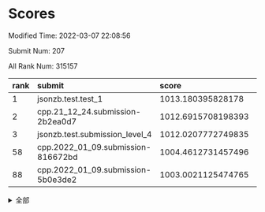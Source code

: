 # Scores

Modified Time: 2022-03-07 22:08:56

Submit Num: 207

All Rank Num: 315157

| rank |               submit               |       score        |       sigma        | pk_num |
| :--- | :--------------------------------- | :----------------- | :----------------- | :----- |
| 1    | jsonzb.test.test_1                 | 1013.180395828178  | 0.8210021046739054 | 6088   |
| 2    | cpp.21_12_24.submission-2b2ea0d7   | 1012.6915708198393 | 0.8033014410732529 | 6090   |
| 3    | jsonzb.test.submission_level_4     | 1012.0207772749835 | 0.8133780981888434 | 6086   |
| 58   | cpp.2022_01_09.submission-816672bd | 1004.4612731457496 | 0.7208318154055666 | 6090   |
| 88   | cpp.2022_01_09.submission-5b0e3de2 | 1003.0021125474765 | 0.7034266186294426 | 6093   |


<details>
<summary>全部</summary>

| rank |                 submit                 |       score        |       sigma        | pk_num |
| :--- | :------------------------------------- | :----------------- | :----------------- | :----- |
| 1    | jsonzb.test.test_1                     | 1013.180395828178  | 0.8210021046739054 | 6088   |
| 2    | cpp.21_12_24.submission-2b2ea0d7       | 1012.6915708198393 | 0.8033014410732529 | 6090   |
| 3    | jsonzb.test.submission_level_4         | 1012.0207772749835 | 0.8133780981888434 | 6086   |
| 4    | gobigger.level_3.submission_level_3_38 | 1011.4429983736887 | 0.7875268288741802 | 6090   |
| 5    | gobigger.level_3.submission_level_3_44 | 1011.354061537097  | 0.7665423471053394 | 6094   |
| 6    | gobigger.level_3.submission_level_3_42 | 1011.2486105138587 | 0.7975430659479555 | 6088   |
| 7    | gobigger.level_3.submission_level_3_11 | 1011.1841183549614 | 0.7905768090729308 | 6086   |
| 8    | gobigger.level_3.submission_level_3_10 | 1010.8225139686205 | 0.7660352182327314 | 6082   |
| 9    | gobigger.level_3.submission_level_3_13 | 1010.7868552681207 | 0.7689879871748219 | 6089   |
| 10   | gobigger.level_3.submission_level_3_19 | 1010.7833625236182 | 0.757942760741025  | 6093   |
| 11   | gobigger.level_3.submission_level_3_36 | 1010.7201008205254 | 0.757026530800181  | 6091   |
| 12   | gobigger.level_3.submission_level_3_16 | 1010.6549270554425 | 0.7663187441260152 | 6090   |
| 13   | gobigger.level_3.submission_level_3_31 | 1010.6196356682553 | 0.773856832964672  | 6088   |
| 14   | gobigger.level_3.submission_level_3_49 | 1010.6030496208732 | 0.7453017599881342 | 6093   |
| 15   | gobigger.level_3.submission_level_3_46 | 1010.5763117105322 | 0.7607370709571417 | 6084   |
| 16   | gobigger.level_3.submission_level_3_43 | 1010.4926908488206 | 0.7773482529683882 | 6093   |
| 17   | gobigger.level_3.submission_level_3_6  | 1010.4679488625105 | 0.7515314235132572 | 6087   |
| 18   | gobigger.level_3.submission_level_3_26 | 1010.3459427652382 | 0.7608791180073494 | 6090   |
| 19   | gobigger.level_3.submission_level_3_39 | 1010.2897022169784 | 0.7642329368955518 | 6091   |
| 20   | gobigger.level_3.submission_level_3_48 | 1010.2814841508223 | 0.7652780310744288 | 6088   |
| 21   | gobigger.level_3.submission_level_3_17 | 1010.250618866908  | 0.7799583234257632 | 6087   |
| 22   | gobigger.level_3.submission_level_3_22 | 1010.2415273001985 | 0.7614219823458148 | 6093   |
| 23   | gobigger.level_3.submission_level_3_23 | 1010.2212372897957 | 0.7425458091883884 | 6091   |
| 24   | gobigger.level_3.submission_level_3_7  | 1010.1751653043955 | 0.776157310687221  | 6089   |
| 25   | gobigger.level_3.submission_level_3_2  | 1010.1660894107812 | 0.7647579107317267 | 6094   |
| 26   | gobigger.level_3.submission_level_3_4  | 1010.0895741754775 | 0.7809019073916958 | 6092   |
| 27   | gobigger.level_3.submission_level_3_33 | 1010.0447214301222 | 0.7275711777126289 | 6085   |
| 28   | gobigger.level_3.submission_level_3_30 | 1010.0216340995026 | 0.7499772206885791 | 6089   |
| 29   | gobigger.level_3.submission_level_3_14 | 1009.9338079646733 | 0.7648590845986807 | 6091   |
| 30   | gobigger.level_3.submission_level_3_21 | 1009.8204836941075 | 0.7690341459958682 | 6088   |
| 31   | gobigger.level_3.submission_level_3_18 | 1009.7832204173404 | 0.7675092553826365 | 6087   |
| 32   | gobigger.level_3.submission_level_3_24 | 1009.7777050326029 | 0.7654023862871254 | 6095   |
| 33   | gobigger.level_3.submission_level_3_8  | 1009.7368302250562 | 0.7682316125399797 | 6090   |
| 34   | gobigger.level_3.submission_level_3_34 | 1009.6583300768918 | 0.7606003291913961 | 6093   |
| 35   | gobigger.level_3.submission_level_3_41 | 1009.498804701836  | 0.7742605962005609 | 6090   |
| 36   | gobigger.level_3.submission_level_3_40 | 1009.4411549075763 | 0.7414770297799765 | 6092   |
| 37   | gobigger.level_3.submission_level_3_12 | 1009.3925013864091 | 0.7644055855469872 | 6088   |
| 38   | gobigger.level_3.submission_level_3_5  | 1009.3804221838218 | 0.7559682348764236 | 6091   |
| 39   | gobigger.level_3.submission_level_3_28 | 1009.3213550802665 | 0.7608263603822504 | 6086   |
| 40   | gobigger.level_3.submission_level_3_1  | 1009.282281683109  | 0.7536388178091535 | 6089   |
| 41   | gobigger.level_3.submission_level_3_9  | 1009.2665684359447 | 0.7760066865870255 | 6090   |
| 42   | gobigger.level_3.submission_level_3_47 | 1009.1447635161451 | 0.7821385449297127 | 6091   |
| 43   | gobigger.level_3.submission_level_3_3  | 1009.1256151084723 | 0.7454438508970114 | 6086   |
| 44   | gobigger.level_3.submission_level_3_32 | 1009.0854891720066 | 0.7393667715446883 | 6086   |
| 45   | gobigger.level_3.submission_level_3_27 | 1009.0675392435867 | 0.75868663089388   | 6088   |
| 46   | gobigger.level_3.submission_level_3_20 | 1009.0453906720353 | 0.7683038376529374 | 6088   |
| 47   | gobigger.level_3.submission_level_3_29 | 1008.9844941978108 | 0.7400323868081905 | 6090   |
| 48   | gobigger.level_3.submission_level_3_35 | 1008.8281680667036 | 0.7391141255503471 | 6087   |
| 49   | gobigger.level_3.submission_level_3_37 | 1008.8172893369889 | 0.7607004534995537 | 6091   |
| 50   | gobigger.level_3.submission_level_3_0  | 1008.6868616061984 | 0.7493512194515337 | 6091   |
| 51   | gobigger.level_3.submission_level_3_15 | 1008.452042173481  | 0.7732316308622377 | 6089   |
| 52   | gobigger.level_3.submission_level_3_25 | 1008.1773534394266 | 0.7334723824583704 | 6087   |
| 53   | gobigger.level_3.submission_level_3_45 | 1008.066544162306  | 0.7546748165239272 | 6087   |
| 54   | gobigger.level_1.submission_level_1_39 | 1005.2855980700557 | 0.7298261698468173 | 6091   |
| 55   | gobigger.level_1.submission_level_1_36 | 1004.663216647614  | 0.720423480713109  | 6088   |
| 56   | gobigger.level_1.submission_level_1_32 | 1004.6619798734389 | 0.7198872887856801 | 6087   |
| 57   | gobigger.level_1.submission_level_1_44 | 1004.6225173177584 | 0.7123997806449279 | 6092   |
| 58   | cpp.2022_01_09.submission-816672bd     | 1004.4612731457496 | 0.7208318154055666 | 6090   |
| 59   | gobigger.level_1.submission_level_1_34 | 1004.4085197411949 | 0.708367491246992  | 6090   |
| 60   | gobigger.level_1.submission_level_1_26 | 1004.0315053052999 | 0.7224197625527551 | 6088   |
| 61   | gobigger.level_1.submission_level_1_47 | 1004.0261590958653 | 0.7195624763538941 | 6089   |
| 62   | gobigger.level_1.submission_level_1_12 | 1004.0073133203025 | 0.7163125195223797 | 6090   |
| 63   | gobigger.level_1.submission_level_1_42 | 1003.9404002737655 | 0.715075105959163  | 6088   |
| 64   | gobigger.level_1.submission_level_1_27 | 1003.8674229735371 | 0.7192439735721287 | 6095   |
| 65   | gobigger.level_1.submission_level_1_40 | 1003.862620813582  | 0.7159231742113917 | 6094   |
| 66   | gobigger.level_1.submission_level_1_14 | 1003.8348027029502 | 0.7206807894128976 | 6089   |
| 67   | gobigger.level_1.submission_level_1_10 | 1003.8157677602643 | 0.7104237976459589 | 6091   |
| 68   | gobigger.level_1.submission_level_1_18 | 1003.7889802757769 | 0.7080982784634159 | 6091   |
| 69   | gobigger.level_1.submission_level_1_4  | 1003.7860966492825 | 0.7210296586981704 | 6090   |
| 70   | gobigger.level_1.submission_level_1_29 | 1003.7696872225763 | 0.7269229889408206 | 6090   |
| 71   | gobigger.level_1.submission_level_1_38 | 1003.768028209712  | 0.7282795495027131 | 6089   |
| 72   | gobigger.level_1.submission_level_1_45 | 1003.7389653288981 | 0.7213501487103724 | 6094   |
| 73   | gobigger.level_1.submission_level_1_1  | 1003.7319054051633 | 0.7205708288481493 | 6092   |
| 74   | gobigger.level_1.submission_level_1_31 | 1003.689097796241  | 0.7199435892230247 | 6085   |
| 75   | gobigger.level_1.submission_level_1_22 | 1003.5162175497045 | 0.7189813665217483 | 6089   |
| 76   | gobigger.level_1.submission_level_1_5  | 1003.4588646356921 | 0.7217701032730489 | 6089   |
| 77   | gobigger.level_1.submission_level_1_21 | 1003.4365981509508 | 0.7102687157926677 | 6087   |
| 78   | gobigger.level_1.submission_level_1_0  | 1003.4195875719255 | 0.7105799124184472 | 6086   |
| 79   | gobigger.level_1.submission_level_1_46 | 1003.3551153148755 | 0.7239510793498528 | 6090   |
| 80   | gobigger.level_1.submission_level_1_37 | 1003.2911291976925 | 0.7138517597390764 | 6091   |
| 81   | gobigger.level_1.submission_level_1_3  | 1003.2569729026417 | 0.7178735026697284 | 6092   |
| 82   | gobigger.level_1.submission_level_1_17 | 1003.2513044761921 | 0.7182492082562841 | 6089   |
| 83   | gobigger.level_1.submission_level_1_49 | 1003.2165004249315 | 0.7177312868489806 | 6090   |
| 84   | gobigger.level_1.submission_level_1_19 | 1003.140558663358  | 0.7180792334231134 | 6092   |
| 85   | gobigger.level_1.submission_level_1_24 | 1003.1282227147091 | 0.713724400838904  | 6086   |
| 86   | gobigger.level_1.submission_level_1_13 | 1003.0284553789357 | 0.7127281622833013 | 6089   |
| 87   | gobigger.level_1.submission_level_1_20 | 1003.0204507251594 | 0.7169558952847664 | 6091   |
| 88   | cpp.2022_01_09.submission-5b0e3de2     | 1003.0021125474765 | 0.7034266186294426 | 6093   |
| 89   | gobigger.level_1.submission_level_1_41 | 1002.9769955225129 | 0.7160065461895738 | 6087   |
| 90   | gobigger.level_1.submission_level_1_8  | 1002.9500350453234 | 0.7156819847177407 | 6091   |
| 91   | gobigger.level_1.submission_level_1_33 | 1002.867578317155  | 0.7184749056796338 | 6089   |
| 92   | gobigger.level_1.submission_level_1_23 | 1002.8546441830243 | 0.7276224581038271 | 6093   |
| 93   | gobigger.level_1.submission_level_1_30 | 1002.8206544727495 | 0.7176590941252795 | 6094   |
| 94   | gobigger.level_1.submission_level_1_11 | 1002.7967440680003 | 0.7145021769044005 | 6084   |
| 95   | gobigger.level_1.submission_level_1_25 | 1002.6939859969153 | 0.7170098159312928 | 6089   |
| 96   | gobigger.level_1.submission_level_1_48 | 1002.5257698093926 | 0.7153918154830935 | 6090   |
| 97   | gobigger.level_1.submission_level_1_43 | 1002.4088500960529 | 0.7199412610096688 | 6090   |
| 98   | gobigger.level_1.submission_level_1_2  | 1002.3914697398934 | 0.7159553940077481 | 6083   |
| 99   | gobigger.level_1.submission_level_1_7  | 1002.3603905005566 | 0.7121077912586895 | 6088   |
| 100  | gobigger.level_1.submission_level_1_28 | 1002.1751078973616 | 0.7145649167118595 | 6091   |
| 101  | gobigger.level_1.submission_level_1_9  | 1002.1656434512234 | 0.7101416544748483 | 6089   |
| 102  | gobigger.level_1.submission_level_1_15 | 1002.0379391844577 | 0.7099418664350261 | 6095   |
| 103  | gobigger.level_1.submission_level_1_35 | 1001.9469310631647 | 0.7072529255605728 | 6089   |
| 104  | gobigger.level_1.submission_level_1_16 | 1001.7426934771746 | 0.7131082939374582 | 6090   |
| 105  | gobigger.level_1.submission_level_1_6  | 1001.5168571300942 | 0.7097923108200915 | 6084   |
| 106  | gobigger.random.submission_random_8    | 997.9148961899542  | 0.7119950846123473 | 6094   |
| 107  | gobigger.random.submission_random_18   | 997.7449627264132  | 0.6951624466169688 | 6091   |
| 108  | gobigger.random.submission_random_0    | 997.3371701060331  | 0.6964286683416906 | 6092   |
| 109  | gobigger.random.submission_random_7    | 996.9209265594608  | 0.7202242681156359 | 6092   |
| 110  | gobigger.random.submission_random_5    | 996.8848000609454  | 0.7065224912022093 | 6089   |
| 111  | gobigger.random.submission_random_16   | 996.7928256217757  | 0.7151452131062809 | 6090   |
| 112  | gobigger.random.submission_random_30   | 996.7614385465401  | 0.7016525807434917 | 6092   |
| 113  | gobigger.random.submission_random_17   | 996.7281151539388  | 0.7053777735194953 | 6095   |
| 114  | gobigger.random.submission_random_33   | 996.7244199470232  | 0.7049080504605872 | 6087   |
| 115  | gobigger.random.submission_random_32   | 996.7017010940201  | 0.6956454468153823 | 6090   |
| 116  | gobigger.random.submission_random_26   | 996.6993409866619  | 0.7014758304511832 | 6090   |
| 117  | gobigger.random.submission_random_40   | 996.5854771728074  | 0.7235600006343014 | 6088   |
| 118  | gobigger.random.submission_random_36   | 996.5678263606234  | 0.6962839845939265 | 6086   |
| 119  | gobigger.random.submission_random_42   | 996.5501246510952  | 0.6969753045234184 | 6090   |
| 120  | gobigger.random.submission_random_22   | 996.5090178422823  | 0.712345924474852  | 6089   |
| 121  | gobigger.random.submission_random_9    | 996.4708262329268  | 0.7160160218115392 | 6087   |
| 122  | gobigger.random.submission_random_48   | 996.3222789901805  | 0.7053594495074782 | 6091   |
| 123  | gobigger.random.submission_random_6    | 996.3083352066807  | 0.7069616522949682 | 6089   |
| 124  | gobigger.random.submission_random_41   | 996.3080062598783  | 0.7101707116532004 | 6094   |
| 125  | gobigger.random.submission_random_44   | 996.2540401179212  | 0.7126541389756355 | 6087   |
| 126  | gobigger.random.submission_random_1    | 996.1825593119969  | 0.7051920244237089 | 6091   |
| 127  | gobigger.random.submission_random_13   | 996.1057051478433  | 0.7060540504403023 | 6091   |
| 128  | gobigger.random.submission_random_29   | 996.1028218607971  | 0.6990196323939263 | 6091   |
| 129  | gobigger.random.submission_random_49   | 996.0402285584868  | 0.7087790406449214 | 6092   |
| 130  | gobigger.random.submission_random_28   | 996.0182577932047  | 0.7022784220093248 | 6091   |
| 131  | gobigger.random.submission_random_11   | 995.9988839057316  | 0.7196588556407743 | 6096   |
| 132  | gobigger.random.submission_random_31   | 995.9885830656909  | 0.7006981848587602 | 6094   |
| 133  | gobigger.random.submission_random_20   | 995.9674366180175  | 0.7127503286151594 | 6093   |
| 134  | gobigger.random.submission_random_25   | 995.9601779698917  | 0.7090391025066302 | 6087   |
| 135  | gobigger.random.submission_random_23   | 995.9335328618271  | 0.7220571194411781 | 6091   |
| 136  | gobigger.random.submission_random_21   | 995.9245285150816  | 0.7051700844734703 | 6089   |
| 137  | gobigger.random.submission_random_45   | 995.8451822959051  | 0.7086381720237541 | 6084   |
| 138  | gobigger.random.submission_random_38   | 995.8030539440615  | 0.7095340420939882 | 6089   |
| 139  | gobigger.random.submission_random_10   | 995.7720929680573  | 0.7102523862259483 | 6090   |
| 140  | gobigger.random.submission_random_14   | 995.7698900758716  | 0.7016330782813388 | 6089   |
| 141  | gobigger.random.submission_random_43   | 995.7583917989891  | 0.7060062189191934 | 6088   |
| 142  | gobigger.random.submission_random_37   | 995.7263138236356  | 0.708686590354142  | 6091   |
| 143  | gobigger.random.submission_random_46   | 995.7204924209609  | 0.7137977160097962 | 6093   |
| 144  | gobigger.random.submission_random_27   | 995.6800550813546  | 0.7113965208718371 | 6091   |
| 145  | gobigger.random.submission_random_3    | 995.678657782082   | 0.7153718467416504 | 6090   |
| 146  | gobigger.random.submission_random_47   | 995.667084349765   | 0.7113705586921061 | 6092   |
| 147  | gobigger.random.submission_random_34   | 995.6565735538816  | 0.7005994583357062 | 6084   |
| 148  | gobigger.random.submission_random_15   | 995.4342203751833  | 0.7216899960074694 | 6085   |
| 149  | gobigger.random.submission_random_39   | 995.2622910978305  | 0.7161709374860389 | 6093   |
| 150  | gobigger.random.submission_random_4    | 995.2186268139615  | 0.7019297978685857 | 6094   |
| 151  | gobigger.random.submission_random_12   | 995.082556471261   | 0.7090153719853132 | 6092   |
| 152  | gobigger.random.submission_random_24   | 994.9811540606024  | 0.7210370566292839 | 6088   |
| 153  | gobigger.random.submission_random_2    | 994.6851092112629  | 0.7056446044313626 | 6087   |
| 154  | gobigger.random.submission_random_35   | 994.4457535056109  | 0.7120878100771694 | 6091   |
| 155  | gobigger.level_2.submission_level_2_28 | 994.4412617027192  | 0.7433972319669544 | 6096   |
| 156  | gobigger.random.submission_random_19   | 994.324762392887   | 0.7174857246884221 | 6082   |
| 157  | gobigger.level_2.submission_level_2_7  | 994.2723532307076  | 0.7324300581847484 | 6090   |
| 158  | gobigger.level_2.submission_level_2_48 | 993.9529871799095  | 0.7371667900607013 | 6091   |
| 159  | gobigger.level_2.submission_level_2_32 | 993.8050520588421  | 0.7436697876799038 | 6093   |
| 160  | gobigger.level_2.submission_level_2_34 | 993.720786949792   | 0.7358874785637535 | 6092   |
| 161  | gobigger.level_2.submission_level_2_43 | 993.1668382324017  | 0.7245062650941453 | 6089   |
| 162  | gobigger.level_2.submission_level_2_2  | 993.1200212996329  | 0.7431396360218698 | 6092   |
| 163  | gobigger.level_2.submission_level_2_18 | 993.0998462045951  | 0.7366361422441488 | 6092   |
| 164  | gobigger.level_2.submission_level_2_39 | 993.0342096613126  | 0.7272085530690076 | 6094   |
| 165  | gobigger.level_2.submission_level_2_33 | 993.0123223160766  | 0.7405211528709981 | 6091   |
| 166  | gobigger.level_2.submission_level_2_25 | 992.9815969290894  | 0.7342011786931102 | 6092   |
| 167  | gobigger.level_2.submission_level_2_15 | 992.9269331774948  | 0.7470578763270936 | 6092   |
| 168  | gobigger.level_2.submission_level_2_42 | 992.8688300128564  | 0.7241889498821817 | 6087   |
| 169  | gobigger.level_2.submission_level_2_19 | 992.7823606573015  | 0.7443700428975818 | 6093   |
| 170  | gobigger.level_2.submission_level_2_38 | 992.7574475168723  | 0.7377242815220889 | 6089   |
| 171  | gobigger.level_2.submission_level_2_5  | 992.7135092172266  | 0.7377995401707717 | 6091   |
| 172  | gobigger.level_2.submission_level_2_30 | 992.6942983080935  | 0.7326493829164805 | 6093   |
| 173  | gobigger.level_2.submission_level_2_36 | 992.6217404257286  | 0.7542979383213166 | 6089   |
| 174  | gobigger.level_2.submission_level_2_49 | 992.6207246565953  | 0.7240442608066506 | 6092   |
| 175  | gobigger.level_2.submission_level_2_21 | 992.6182670934649  | 0.7363647782795656 | 6092   |
| 176  | gobigger.level_2.submission_level_2_12 | 992.589418499455   | 0.7539321541684169 | 6089   |
| 177  | gobigger.level_2.submission_level_2_3  | 992.5515590035761  | 0.7462296406826914 | 6091   |
| 178  | gobigger.level_2.submission_level_2_4  | 992.4309633499468  | 0.7598135419916475 | 6089   |
| 179  | gobigger.level_2.submission_level_2_8  | 992.3712105047675  | 0.7342492349039301 | 6088   |
| 180  | gobigger.level_2.submission_level_2_23 | 992.2526364641151  | 0.7369288407596503 | 6091   |
| 181  | gobigger.level_2.submission_level_2_16 | 992.193800356407   | 0.7512401354713618 | 6094   |
| 182  | gobigger.level_2.submission_level_2_13 | 992.1902073512135  | 0.7533548537465047 | 6088   |
| 183  | gobigger.level_2.submission_level_2_11 | 992.0450277132695  | 0.7373509649846572 | 6093   |
| 184  | gobigger.level_2.submission_level_2_14 | 991.9432356612853  | 0.735276187124994  | 6092   |
| 185  | gobigger.level_2.submission_level_2_0  | 991.8130323015873  | 0.7403763316851648 | 6087   |
| 186  | gobigger.level_2.submission_level_2_9  | 991.6993878595932  | 0.7547392785802213 | 6094   |
| 187  | gobigger.level_2.submission_level_2_27 | 991.6871107484426  | 0.7476329093892317 | 6088   |
| 188  | gobigger.level_2.submission_level_2_17 | 991.6625526167578  | 0.7588392038255442 | 6095   |
| 189  | gobigger.level_2.submission_level_2_41 | 991.6462681029299  | 0.7485639933950731 | 6093   |
| 190  | gobigger.level_2.submission_level_2_47 | 991.61930425252    | 0.7433193237096383 | 6092   |
| 191  | gobigger.level_2.submission_level_2_22 | 991.560447559227   | 0.7530269321623709 | 6092   |
| 192  | gobigger.level_2.submission_level_2_44 | 991.5528427869683  | 0.7475915358836823 | 6090   |
| 193  | gobigger.level_2.submission_level_2_10 | 991.5279430930525  | 0.7442224551577563 | 6095   |
| 194  | gobigger.level_2.submission_level_2_45 | 991.482369172946   | 0.7379536912707163 | 6088   |
| 195  | gobigger.level_2.submission_level_2_29 | 991.2949972474519  | 0.768243056551643  | 6093   |
| 196  | gobigger.level_2.submission_level_2_37 | 991.2792368450702  | 0.7446883984086144 | 6093   |
| 197  | gobigger.level_2.submission_level_2_26 | 990.7898936486142  | 0.7579084433467688 | 6091   |
| 198  | gobigger.level_2.submission_level_2_6  | 990.7741311935246  | 0.7848569478629437 | 6090   |
| 199  | gobigger.level_2.submission_level_2_1  | 990.7089057273741  | 0.7560944791943133 | 6093   |
| 200  | gobigger.level_2.submission_level_2_46 | 990.6336693719965  | 0.7423942555877494 | 6087   |
| 201  | gobigger.level_2.submission_level_2_20 | 990.4067834032182  | 0.7729616408986968 | 6093   |
| 202  | gobigger.level_2.submission_level_2_31 | 990.3777857332823  | 0.7688516497920033 | 6092   |
| 203  | gobigger.level_2.submission_level_2_24 | 990.3668521633341  | 0.7629391801306566 | 6091   |
| 204  | gobigger.level_2.submission_level_2_40 | 990.0653152553214  | 0.7542573301800488 | 6087   |
| 205  | gobigger.level_2.submission_level_2_35 | 989.9417760146982  | 0.7584185099296034 | 6090   |
| 206  | gobigger.none.submission_none_1        | 978.9484797397286  | 1.2756289851604483 | 6088   |
| 207  | gobigger.none.submission_none_0        | 976.6101400451269  | 1.449336758249991  | 6087   |

</details>